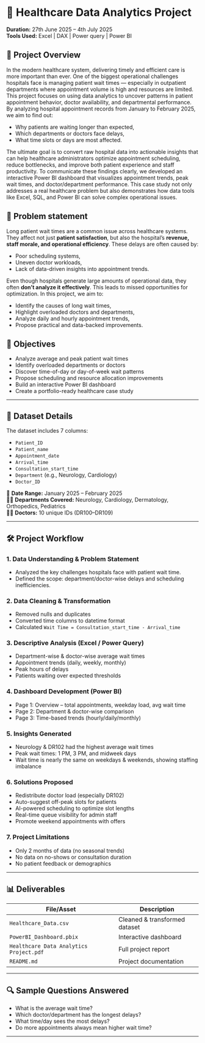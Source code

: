 # 🏥 Healthcare Data Analytics Project

**Duration:** 27th June 2025 – 4th July 2025  
**Tools Used:** Excel | DAX | Power query | Power BI

## 📌 Project Overview
In the modern healthcare system, delivering timely and efficient care is more important than ever. One of the biggest operational challenges hospitals face is managing patient wait times — especially in outpatient departments where appointment volume is high and resources are limited. This project focuses on using data analytics to uncover patterns in patient appointment behavior, doctor availability, and departmental performance. By analyzing hospital appointment records from January to February 2025, we aim to find out:
- Why patients are waiting longer than expected,
- Which departments or doctors face delays,
- What time slots or days are most affected.

The ultimate goal is to convert raw hospital data into actionable insights that can help healthcare administrators optimize appointment scheduling, reduce bottlenecks, and improve both patient experience and staff productivity. To communicate these findings clearly, we developed an interactive Power BI dashboard that visualizes appointment trends, peak wait times, and doctor/department performance. This case study not only addresses a real healthcare problem but also demonstrates how data tools like Excel, SQL, and Power BI can solve complex operational issues.

## 📌 Problem statement
Long patient wait times are a common issue across healthcare systems. They affect not just **patient satisfaction**, but also the hospital’s **revenue, staff morale, and operational efficiency**.
These delays are often caused by:
- Poor scheduling systems,
- Uneven doctor workloads,
- Lack of data-driven insights into appointment trends.

Even though hospitals generate large amounts of operational data, they often **don’t analyze it effectively**. This leads to missed opportunities for optimization.
In this project, we aim to:
- Identify the causes of long wait times,
- Highlight overloaded doctors and departments,
- Analyze daily and hourly appointment trends,
- Propose practical and data-backed improvements.

## 🎯 Objectives

- Analyze average and peak patient wait times
- Identify overloaded departments or doctors
- Discover time-of-day or day-of-week wait patterns
- Propose scheduling and resource allocation improvements
- Build an interactive Power BI dashboard
- Create a portfolio-ready healthcare case study

---

## 🧩 Dataset Details

The dataset includes 7 columns:
- `Patient_ID`
- `Patient_name`
- `Appointment_date`
- `Arrival_time`
- `Consultation_start_time`
- `Department` (e.g., Neurology, Cardiology)
- `Doctor_ID`

📅 **Date Range:** January 2025 – February 2025  
🧑‍⚕️ **Departments Covered:** Neurology, Cardiology, Dermatology, Orthopedics, Pediatrics  
👨‍⚕️ **Doctors:** 10 unique IDs (DR100–DR109)

---

## 🛠️ Project Workflow

### 1. Data Understanding & Problem Statement
- Analyzed the key challenges hospitals face with patient wait time.
- Defined the scope: department/doctor-wise delays and scheduling inefficiencies.

### 2. Data Cleaning & Transformation
- Removed nulls and duplicates
- Converted time columns to datetime format
- Calculated `Wait Time = Consultation_start_time - Arrival_time`

### 3. Descriptive Analysis (Excel / Power Query)
- Department-wise & doctor-wise average wait times
- Appointment trends (daily, weekly, monthly)
- Peak hours of delays
- Patients waiting over expected thresholds

### 4. Dashboard Development (Power BI)
- Page 1: Overview – total appointments, weekday load, avg wait time
- Page 2: Department & doctor-wise comparison
- Page 3: Time-based trends (hourly/daily/monthly)

### 5. Insights Generated
- Neurology & DR102 had the highest average wait times
- Peak wait times: 1 PM, 3 PM, and midweek days
- Wait time is nearly the same on weekdays & weekends, showing staffing imbalance

### 6. Solutions Proposed
- Redistribute doctor load (especially DR102)
- Auto-suggest off-peak slots for patients
- AI-powered scheduling to optimize slot lengths
- Real-time queue visibility for admin staff
- Promote weekend appointments with offers

### 7. Project Limitations
- Only 2 months of data (no seasonal trends)
- No data on no-shows or consultation duration
- No patient feedback or demographics

---

## 📊 Deliverables

| File/Asset | Description |
|------------|-------------|
| `Healthcare_Data.csv` | Cleaned & transformed dataset |
| `PowerBI_Dashboard.pbix` | Interactive dashboard |
| `Healthcare Data Analytics Project.pdf` | Full project report |
| `README.md` | Project documentation |

---

## 🔍 Sample Questions Answered

- What is the average wait time?
- Which doctor/department has the longest delays?
- What time/day sees the most delays?
- Do more appointments always mean higher wait time?

---
